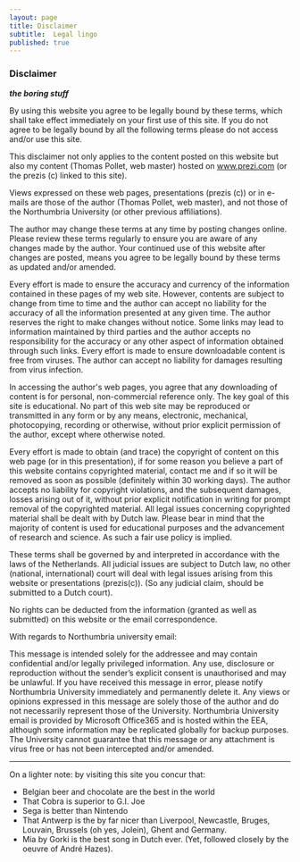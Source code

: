 ```yaml
---
layout: page
title: Disclaimer
subtitle:  Legal lingo
published: true
---
```



### Disclaimer

***the boring stuff***

By using this website you agree to be legally bound by these terms, which shall take effect immediately on your first use of this site. If you do not agree to be legally bound by all the following terms please do not access and/or use this site.

This disclaimer not only applies to the content posted on this website but also my content (Thomas Pollet, web master) hosted on www.prezi.com (or the prezis (c) linked to this site).

Views expressed on these web pages, presentations (prezis (c)) or in e-mails are those of the author (Thomas Pollet, web master), and not those of the Northumbria University (or other previous affiliations).

The author may change these terms at any time by posting changes online. Please review these terms regularly to ensure you are aware of any changes made by the author. Your continued use of this website after changes are posted, means you agree to be legally bound by these terms as updated and/or amended.

Every effort is made to ensure the accuracy and currency of the information contained in these pages of my web site.  However, contents are subject to change from time to time and the author can accept no liability for the accuracy of all the information presented at any given time.  The author reserves the right to make changes without notice.  Some links may lead to information maintained by third parties and the author accepts no responsibility for the accuracy or any other aspect of information obtained through such links.  Every effort is made to ensure downloadable content is free from viruses.  The author can accept no liability for damages resulting from virus infection.

In accessing the author's web pages, you agree that any downloading of content is for personal, non-commercial reference only. The key goal of this site is educational. No part of this web site may be reproduced or transmitted in any form or by any means, electronic, mechanical, photocopying, recording or otherwise, without prior explicit permission of the author, except where otherwise noted.

Every effort is made to obtain (and trace) the copyright of content on this web page (or in this presentation), if for some reason you believe a part of this website contains copyrighted material, contact me and if so it will be removed as soon as possible (definitely within 30 working days). The author accepts no liability for copyright violations, and the subsequent damages, losses arising out of it, without prior explicit notification in writing  for prompt removal of the copyrighted material. All legal issues concerning copyrighted material shall be dealt with by Dutch law. Please bear in mind that the majority of content is used for educational purposes and the advancement of research and science. As such a fair use policy is implied.

These terms shall be governed by and interpreted in accordance with the laws of the Netherlands. All judicial issues are subject to Dutch law, no other (national, international) court will deal with legal issues arising from this website or presentations (prezis(c)). (So any judicial claim, should be submitted to a  Dutch court).

No rights can be deducted from the information (granted as well as submitted) on this website or the email correspondence.

With regards to Northumbria university email: 

This message is intended solely for the addressee and may contain confidential and/or legally privileged information. Any use, disclosure or reproduction without the sender’s explicit consent is unauthorised and may be unlawful. If you have received this message in error, please notify Northumbria University immediately and permanently delete it. Any views or opinions expressed in this message are solely those of the author and do not necessarily represent those of the University. Northumbria University email is provided by Microsoft Office365 and is hosted within the EEA, although some information may be replicated globally for backup purposes. The University cannot guarantee that this message or any attachment is virus free or has not been intercepted and/or amended.    

---

On a lighter note: by visiting this site you concur that:    
- Belgian beer and chocolate are the best in the world
- That Cobra is superior to G.I. Joe
- Sega is better than Nintendo
- That Antwerp is the by far nicer than Liverpool, Newcastle, Bruges, Louvain, Brussels (oh yes, Jolein), Ghent and Germany.
-  Mia by Gorki is the best song in Dutch ever. (Yet, followed closely by the oeuvre of André Hazes).


